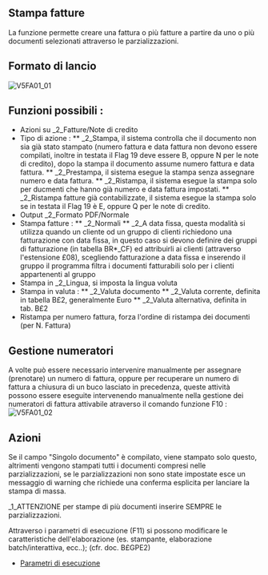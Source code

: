 ## Stampa fatture
La funzione permette creare una fattura o più fatture a partire da uno o più documenti selezionati attraverso le parzializzazioni.

## Formato di lancio
![V5FA01_01](http://localhost:3000/immagini/MBDOC_OGG-P_V5FA01/V5FA01_01.png)
## Funzioni possibili : 
 * Azioni su _2_Fatture/Note di credito
 * Tipo di azione : 
 ** _2_Stampa, il sistema controlla che il documento non sia già stato stampato (numero fattura e data fattura non devono essere compilati, inoltre in testata il Flag 19 deve essere B,  oppure N per le note di credito), dopo la stampa il documento assume numero fattura e data fattura.
 ** _2_Prestampa, il sistema esegue la stampa senza assegnare numero e data fattura.
 ** _2_Ristampa,  il sistema esegue la stampa solo per ducmenti che hanno già numero e data fattura impostati.
 ** _2_Ristampa fatture già contabilizzate,  il sistema esegue la stampa solo se in testata il Flag 19 è E,  oppure Q per le note di credito.
 * Output _2_Formato PDF/Normale
 * Stampa fatture : 
 ** _2_Normali
 ** _2_A data fissa, questa modalità si utilizza quando un cliente od un gruppo di clienti richiedono una fatturazione con data fissa, in questo caso si devono definire dei gruppi di fatturazione (in tabella BR*_CF) ed attribuirli ai clienti (attraverso l'estensione £08), scegliendo fatturazione a data fissa e inserendo il gruppo il programma filtra i documenti fatturabili solo per i clienti appartenenti al gruppo
 * Stampa in _2_Lingua, si imposta la lingua voluta
 * Stampa in valuta : 
 ** _2_Valuta documento
 ** _2_Valuta corrente, definita in tabella B£2, generalmente Euro
 ** _2_Valuta alternativa, definita in tab. B£2
 * Ristampa per numero fattura, forza l'ordine di ristampa dei documenti (per N. Fattura)

## Gestione numeratori
A volte può essere necessario intervenire manualmente per assegnare (prenotare) un numero di fattura, oppure per recuperare un numero di fattura a chiusura di un buco lasciato in precedenza, queste attività possono essere eseguite intervenendo manualmente nella gestione dei numeratori di fattura attivabile atraverso il comando funzione F10 : 
![V5FA01_02](http://localhost:3000/immagini/MBDOC_OGG-P_V5FA01/V5FA01_02.png)
## Azioni
Se il campo "Singolo documento" è compilato, viene stampato solo questo, altrimenti vengono stampati tutti i documenti compresi nelle parzializzazioni, se le parzializzazioni non sono state impostate esce un messaggio di warning che richiede una conferma esplicita per lanciare la stampa di massa.

_1_ATTENZIONE per stampe di più documenti inserire SEMPRE le parzializzazioni.

Attraverso i parametri di esecuzione (F11) si possono modificare le caratteristiche dell'elaborazione (es. stampante, elaborazione batch/interattiva, ecc..); (cfr. doc. B£GPE2)
- [Parametri di esecuzione](Sorgenti/OJ/PGM/B£GPE2)
